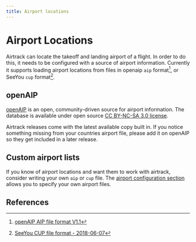 ```yaml
---
title: Airport locations
---
```


# Airport Locations

Airtrack can locate the takeoff and landing airport of a flight. In order to do this,
it needs to be configured with a source of airport information. Currently it supports
loading airport locations from files in openaip `aip` format[^1], or SeeYou `cup` format[^2].

## openAIP

[openAIP](http://openaip.net) is an open, community-driven source for airport information. The
database is available under open source [CC BY-NC-SA 3.0 license](https://creativecommons.org/licenses/by-nc-sa/3.0/).

Airtrack releases come with the latest available copy built in. If you notice something missing
from your countries airport file, please add it on openAIP so they get included in a later release.

## Custom airport lists

If you know of airport locations and want them to work with airtrack, consider writing your own `aip`
or `cup` file. The [airport configuration section](configuration.html#airports_config) allows you
to specify your own airport files.

## References

[^1]: [openAIP AIP file format V1.1](http://www.openaip.net/system/files/openAIP_aip_format_1_1_airport.pdf)

[^2]: [SeeYou CUP file format - 2018-06-07](http://download.naviter.com/docs/CUP-file-format-description.pdf)